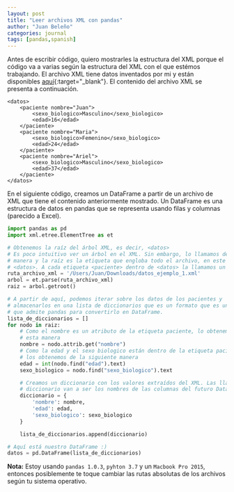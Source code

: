 ```yaml
---
layout: post
title: "Leer archivos XML con pandas"
author: "Juan Beleño"
categories: journal
tags: [pandas,spanish]
---
```


Antes de escribir código, quiero mostrarles la estructura del XML porque el código va a varias según la estructura del XML con el que estémos trabajando. El archivo XML tiene datos inventados por mi y están disponibles [aquí](../assets/others/leer-un-archivo-xml-en-pandas/datos_ejemplo_1.xml){:target="_blank"}. El contenido del archivo XML se presenta a continuación.

```
<datos>
    <paciente nombre="Juan">
        <sexo_biologico>Masculino</sexo_biologico>
        <edad>16</edad>
    </paciente>
    <paciente nombre="Maria">
        <sexo_biologico>Femenino</sexo_biologico>
        <edad>24</edad>
    </paciente>
    <paciente nombre="Ariel">
        <sexo_biologico>Masculino</sexo_biologico>
        <edad>37</edad>
    </paciente>
</datos>
```

En el siguiente código, creamos un DataFrame a partir de un archivo de XML que tiene el contenido anteriormente mostrado. Un DataFrame es una estructura de datos en pandas que se representa usando filas y columnas (parecido a Excel).

```python
import pandas as pd
import xml.etree.ElementTree as et

# Obtenemos la raíz del árbol XML, es decir, <datos>
# Es poco intuitivo ver un árbol en el XML. Sin embargo, lo llamamos de esa
# manera y la raíz es la etiqueta que engloba todo el archivo, en este caso,
# <datos>. A cada etiqueta <paciente> dentro de <datos> la llamamos un nodo.
ruta_archivo_xml = '/Users/Juan/Downloads/datos_ejemplo_1.xml'
arbol = et.parse(ruta_archivo_xml)
raiz = arbol.getroot()

# A partir de aquí, podemos iterar sobre los datos de los pacientes y
# almacenarlos en una lista de diccionarios que es un formato que es un formato
# que admite pandas para convertirlo en DataFrame.
lista_de_diccionarios = []
for nodo in raiz:
    # Como el nombre es un atributo de la etiqueta paciente, lo obtenemos de
    # esta manera
    nombre = nodo.attrib.get("nombre")
    # Como la edad y el sexo biologico están dentro de la etiqueta paciente,
    # los obtenemos de la siguiente manera
    edad = int(nodo.find("edad").text)
    sexo_biologico = nodo.find("sexo_biologico").text

    # Creamos un diccionario con los valores extraídos del XML. Las llaves del
    # diccionario van a ser los nombres de las columnas del futuro DataFrame
    diccionario = {
        'nombre': nombre,
        'edad': edad,
        'sexo_biologico': sexo_biologico
    }

    lista_de_diccionarios.append(diccionario)

# Aquí está nuestro DataFrame :)
datos = pd.DataFrame(lista_de_diccionarios)
```

**Nota:** Estoy usando `pandas 1.0.3`, `pyhton 3.7` y un `Macbook Pro 2015`, entonces posiblemente te toque cambiar las rutas absolutas de los archivos según tu sistema operativo.
